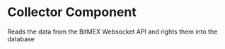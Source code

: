 # Collector Component

Reads the data from the BitMEX Websocket API and rights them into the database